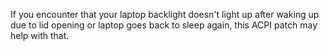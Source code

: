 If you encounter that your laptop backlight doesn't light up after waking up due to lid opening or laptop goes back to sleep again, this ACPI patch may help with that.